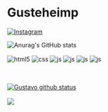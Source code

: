 # Gusteheimp


[![Instagram](https://img.shields.io/badge/Instagram-E4405F?style=for-the-badge&logo=instagram&logoColor=white)](https://instagram.com/Guste.heimp)


![Anurag's GitHub stats](https://github-readme-stats.vercel.app/api?username=GustavoHeimburg&show_icons=true&theme=onedark)

<div style="display: inline_block">
  <img align="center" alt="html5" src="https://img.shields.io/badge/HTML5-E34F26?style=for-the-badge&logo=html5&logoColor=white" />
  <img align="center" alt="css" src="https://img.shields.io/badge/CSS3-1572B6?style=for-the-badge&logo=css3&logoColor=white" />
  <img align="center" alt="js" src="https://img.shields.io/badge/JavaScript-F7DF1E?style=for-the-badge&logo=javascript&logoColor=black" />
  <img <img align="center" alt="js" src="https://img.shields.io/badge/Java-ED8B00?style=for-the-badge&logo=openjdk&logoColor=white" />
  <img <img align="center" alt="js" src="https://img.shields.io/badge/Spring-6DB33F?style=for-the-badge&logo=spring&logoColor=white" />
  <img <img align="center" alt="js" src="https://img.shields.io/badge/MySQL-005C84?style=for-the-badge&logo=mysql&logoColor=white" />
 

<p align="left">
  <br><br>
   <a href="https://github.com/GustavoHeimburg"><img src="https://github-readme-stats.vercel.app/api/top-langs/?username=GustavoHeimburg&theme=onedark&hide_border=true" alt="Gustavo github status"></a><br><br>
  <a href="https://github.com/GustavoHeimburg"><img src="http://github-readme-streak-stats.herokuapp.com?user=GustavoHeimburg&theme=onedark&hide_border=true&date_format=j%20M%5B%20Y%5D"></a>
</p>
 

  
</div><br/>
